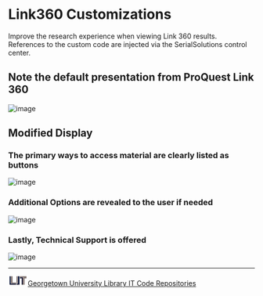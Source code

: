 # Link360 Customizations

Improve the research experience when viewing Link 360 results.  References to the custom code are injected via the SerialSolutions control center.

## Note the default presentation from ProQuest Link 360

![image](https://cloud.githubusercontent.com/assets/1111057/18217061/8a88fa3e-710f-11e6-88a5-95beedd9efd6.png)

## Modified Display

### The primary ways to access material are clearly listed as buttons

![image](https://cloud.githubusercontent.com/assets/1111057/18217088/bd0f373e-710f-11e6-8388-2e5ab4e397b4.png)

### Additional Options are revealed to the user if needed

![image](https://cloud.githubusercontent.com/assets/1111057/18217123/e2f831ee-710f-11e6-868c-bf5d8c13a282.png)

### Lastly, Technical Support is offered

![image](https://cloud.githubusercontent.com/assets/1111057/18217157/fdd35250-710f-11e6-912c-cf00a612cc04.png)

***
[![Georgetown University Library IT Code Repositories](https://raw.githubusercontent.com/Georgetown-University-Libraries/georgetown-university-libraries.github.io/master/LIT-logo-small.png)Georgetown University Library IT Code Repositories](http://georgetown-university-libraries.github.io/)


